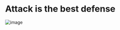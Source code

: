 # Attack is the best defense

![image](https://s3.amazonaws.com/alx-intranet.hbtn.io/uploads/medias/2020/9/01c5a1e3f29d290b188d34be5cf534d3255058a7.png?X-Amz-Algorithm=AWS4-HMAC-SHA256&X-Amz-Credential=AKIARDDGGGOUSBVO6H7D%2F20230320%2Fus-east-1%2Fs3%2Faws4_request&X-Amz-Date=20230320T174939Z&X-Amz-Expires=86400&X-Amz-SignedHeaders=host&X-Amz-Signature=22ee69202883c644725003774120f1b78e1468ae65a9ab717677b176b04cb461)